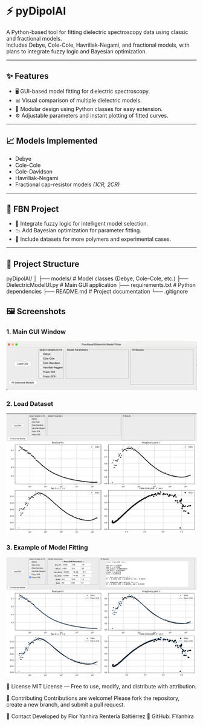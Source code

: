 # ⚡ pyDipolAI

A Python-based tool for fitting dielectric spectroscopy data using classic and fractional models.  
Includes Debye, Cole-Cole, Havriliak-Negami, and fractional models, with plans to integrate fuzzy logic and Bayesian optimization.  

---

## ✨ Features
- 🖥️ GUI-based model fitting for dielectric spectroscopy.
- 📊 Visual comparison of multiple dielectric models.
- 🧩 Modular design using Python classes for easy extension.
- ⚙️ Adjustable parameters and instant plotting of fitted curves.

---

## 📈 Models Implemented
- Debye
- Cole-Cole
- Cole-Davidson
- Havriliak-Negami
- Fractional cap-resistor models *(1CR, 2CR)*

---

## 🚀 FBN Project
- 🤖 Integrate fuzzy logic for intelligent model selection.
- 📉 Add Bayesian optimization for parameter fitting.
- 🧪 Include datasets for more polymers and experimental cases.

---

## 📂 Project Structure
pyDipolAI/
│
├── models/               # Model classes (Debye, Cole–Cole, etc.)
├── DielectricModelUI.py  # Main GUI application
├── requirements.txt      # Python dependencies
├── README.md             # Project documentation
└── .gitignore

## 🖼️ Screenshots

### 1. Main GUI Window
![GUI Main Window](assets/gui_main.png)

### 2. Load Dataset
![Load Dataset](assets/load_dataset.png)

### 3. Example of Model Fitting
![Model Fit Example](assets/model_fit.png)


📜 License
MIT License — Free to use, modify, and distribute with attribution.

🤝 Contributing
Contributions are welcome!
Please fork the repository, create a new branch, and submit a pull request.

📧 Contact
Developed by Flor Yanhira Rentería Baltiérrez
🔗 GitHub: FYanhira

